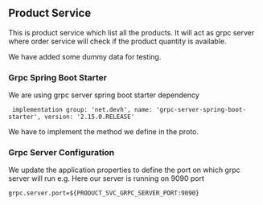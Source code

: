 ## Product Service

This is product service which list all the products. It will act as grpc server where order service will check if the product quantity is available.

We have added some dummy data for testing.

### Grpc Spring Boot Starter

We are using grpc server spring boot starter dependency

```
 implementation group: 'net.devh', name: 'grpc-server-spring-boot-starter', version: '2.15.0.RELEASE'
```

We have to implement the method we define in the proto. 

### Grpc Server Configuration

We update the application properties to define the port on which grpc server will run 
e.g. Here our server is running on 9090 port

```
grpc.server.port=${PRODUCT_SVC_GRPC_SERVER_PORT:9090}
```
